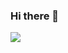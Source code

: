 ### Hi there 👋

<img src="https://github.com/anuraghazra/github-readme-stats#responsive-card-theme#gh-dark-mode-only" />
